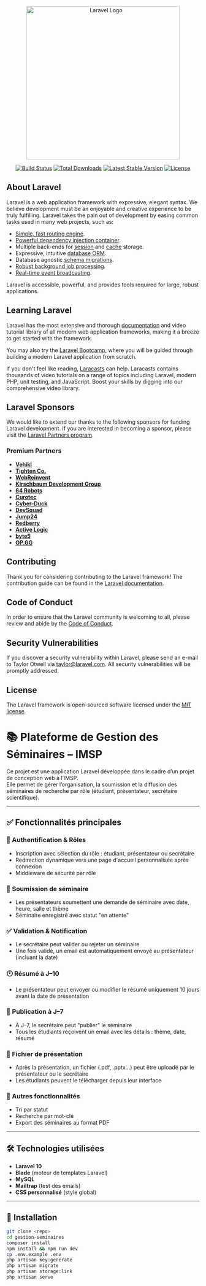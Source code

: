 <p align="center"><a href="https://laravel.com" target="_blank"><img src="https://raw.githubusercontent.com/laravel/art/master/logo-lockup/5%20SVG/2%20CMYK/1%20Full%20Color/laravel-logolockup-cmyk-red.svg" width="400" alt="Laravel Logo"></a></p>

<p align="center">
<a href="https://github.com/laravel/framework/actions"><img src="https://github.com/laravel/framework/workflows/tests/badge.svg" alt="Build Status"></a>
<a href="https://packagist.org/packages/laravel/framework"><img src="https://img.shields.io/packagist/dt/laravel/framework" alt="Total Downloads"></a>
<a href="https://packagist.org/packages/laravel/framework"><img src="https://img.shields.io/packagist/v/laravel/framework" alt="Latest Stable Version"></a>
<a href="https://packagist.org/packages/laravel/framework"><img src="https://img.shields.io/packagist/l/laravel/framework" alt="License"></a>
</p>

## About Laravel

Laravel is a web application framework with expressive, elegant syntax. We believe development must be an enjoyable and creative experience to be truly fulfilling. Laravel takes the pain out of development by easing common tasks used in many web projects, such as:

- [Simple, fast routing engine](https://laravel.com/docs/routing).
- [Powerful dependency injection container](https://laravel.com/docs/container).
- Multiple back-ends for [session](https://laravel.com/docs/session) and [cache](https://laravel.com/docs/cache) storage.
- Expressive, intuitive [database ORM](https://laravel.com/docs/eloquent).
- Database agnostic [schema migrations](https://laravel.com/docs/migrations).
- [Robust background job processing](https://laravel.com/docs/queues).
- [Real-time event broadcasting](https://laravel.com/docs/broadcasting).

Laravel is accessible, powerful, and provides tools required for large, robust applications.

## Learning Laravel

Laravel has the most extensive and thorough [documentation](https://laravel.com/docs) and video tutorial library of all modern web application frameworks, making it a breeze to get started with the framework.

You may also try the [Laravel Bootcamp](https://bootcamp.laravel.com), where you will be guided through building a modern Laravel application from scratch.

If you don't feel like reading, [Laracasts](https://laracasts.com) can help. Laracasts contains thousands of video tutorials on a range of topics including Laravel, modern PHP, unit testing, and JavaScript. Boost your skills by digging into our comprehensive video library.

## Laravel Sponsors

We would like to extend our thanks to the following sponsors for funding Laravel development. If you are interested in becoming a sponsor, please visit the [Laravel Partners program](https://partners.laravel.com).

### Premium Partners

- **[Vehikl](https://vehikl.com/)**
- **[Tighten Co.](https://tighten.co)**
- **[WebReinvent](https://webreinvent.com/)**
- **[Kirschbaum Development Group](https://kirschbaumdevelopment.com)**
- **[64 Robots](https://64robots.com)**
- **[Curotec](https://www.curotec.com/services/technologies/laravel/)**
- **[Cyber-Duck](https://cyber-duck.co.uk)**
- **[DevSquad](https://devsquad.com/hire-laravel-developers)**
- **[Jump24](https://jump24.co.uk)**
- **[Redberry](https://redberry.international/laravel/)**
- **[Active Logic](https://activelogic.com)**
- **[byte5](https://byte5.de)**
- **[OP.GG](https://op.gg)**

## Contributing

Thank you for considering contributing to the Laravel framework! The contribution guide can be found in the [Laravel documentation](https://laravel.com/docs/contributions).

## Code of Conduct

In order to ensure that the Laravel community is welcoming to all, please review and abide by the [Code of Conduct](https://laravel.com/docs/contributions#code-of-conduct).

## Security Vulnerabilities

If you discover a security vulnerability within Laravel, please send an e-mail to Taylor Otwell via [taylor@laravel.com](mailto:taylor@laravel.com). All security vulnerabilities will be promptly addressed.

## License

The Laravel framework is open-sourced software licensed under the [MIT license](https://opensource.org/licenses/MIT).



# 📚 Plateforme de Gestion des Séminaires – IMSP

Ce projet est une application Laravel développée dans le cadre d’un projet de conception web à l’IMSP.  
Elle permet de gérer l’organisation, la soumission et la diffusion des séminaires de recherche par rôle (étudiant, présentateur, secrétaire scientifique).

---

## ✅ Fonctionnalités principales

### 🎯 Authentification & Rôles
- Inscription avec sélection du rôle : étudiant, présentateur ou secrétaire
- Redirection dynamique vers une page d'accueil personnalisée après connexion
- Middleware de sécurité par rôle

### 📄 Soumission de séminaire
- Les présentateurs soumettent une demande de séminaire avec date, heure, salle et thème
- Séminaire enregistré avec statut "en attente"

### ✅ Validation & Notification
- Le secrétaire peut valider ou rejeter un séminaire
- Une fois validé, un email est automatiquement envoyé au présentateur (incluant la date)

### 🕙 Résumé à J–10
- Le présentateur peut envoyer ou modifier le résumé uniquement 10 jours avant la date de présentation

### 📢 Publication à J–7
- À J–7, le secrétaire peut "publier" le séminaire
- Tous les étudiants reçoivent un email avec les détails : thème, date, résumé

### 📎 Fichier de présentation
- Après la présentation, un fichier (.pdf, .pptx…) peut être uploadé par le présentateur ou le secrétaire
- Les étudiants peuvent le télécharger depuis leur interface

### 🔎 Autres fonctionnalités
- Tri par statut
- Recherche par mot-clé
- Export des séminaires au format PDF

---

## 🛠 Technologies utilisées

- **Laravel 10**
- **Blade** (moteur de templates Laravel)
- **MySQL**
- **Mailtrap** (test des emails)
- **CSS personnalisé** (style global)

---

## 🚀 Installation

```bash
git clone <repo>
cd gestion-seminaires
composer install
npm install && npm run dev
cp .env.example .env
php artisan key:generate
php artisan migrate
php artisan storage:link
php artisan serve

